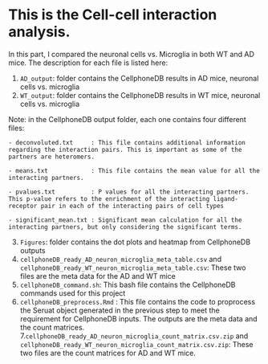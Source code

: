 # This is the Cell-cell interaction analysis. 

In this part, I compared the neuronal cells vs. Microglia in both WT and AD mice. The description for each file is listed here: 

1. `AD_output`: folder contains the CellphoneDB results in AD mice, neuronal cells vs. microglia
2. `WT_output`: folder contains the CellphoneDB results in WT mice, neuronal cells vs. microglia

Note: in the CellphoneDB output folder, each one contains four different files:

    - deconvoluted.txt     : This file contains additional information regarding the interaction pairs. This is important as some of the partners are heteromers.

    - means.txt            : This file contains the mean value for all the interacting partners. 
    
    - pvalues.txt          : P values for all the interacting partners. This p-value refers to the enrichment of the interacting ligand-receptor pair in each of the interacting pairs of cell types
    
    - significant_mean.txt : Significant mean calculation for all the interacting partners, but only considering the significant terms.  

3. `Figures`: folder contains the dot plots and heatmap from CellphoneDB outputs
4. `cellphoneDB_ready_AD_neuron_microglia_meta_table.csv` and `cellphoneDB_ready_WT_neuron_microglia_meta_table.csv`: These two files are the meta data for the AD and WT mice
5. `cellphoneDB_command.sh`: This bash file contains the CellphoneDB commands used for this project
6. `cellphoneDB_preprocess.Rmd` : This file contains the code to proprocess the Seruat object generated in the previous step to meet the requirement for CellphoneDB inputs. The outputs are the meta data and the count matrices. 
7.`cellphoneDB_ready_AD_neuron_microglia_count_matrix.csv.zip` and `cellphoneDB_ready_WT_neuron_microglia_count_matrix.csv.zip`: These two files are the count matrices for AD and WT mice. 

